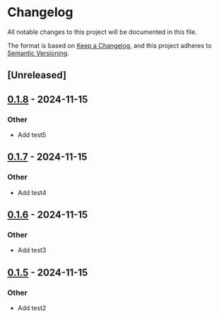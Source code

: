 # Changelog

All notable changes to this project will be documented in this file.

The format is based on [Keep a Changelog](https://keepachangelog.com/en/1.0.0/),
and this project adheres to [Semantic Versioning](https://semver.org/spec/v2.0.0.html).

## [Unreleased]

## [0.1.8](https://github.com/liuzsen/abcc/compare/v0.1.7...v0.1.8) - 2024-11-15

### Other

- Add test5

## [0.1.7](https://github.com/liuzsen/abcc/compare/v0.1.6...v0.1.7) - 2024-11-15

### Other

- Add test4

## [0.1.6](https://github.com/liuzsen/abcc/compare/v0.1.5...v0.1.6) - 2024-11-15

### Other

- Add test3

## [0.1.5](https://github.com/liuzsen/abcc/compare/v0.1.4...v0.1.5) - 2024-11-15

### Other

- Add test2
